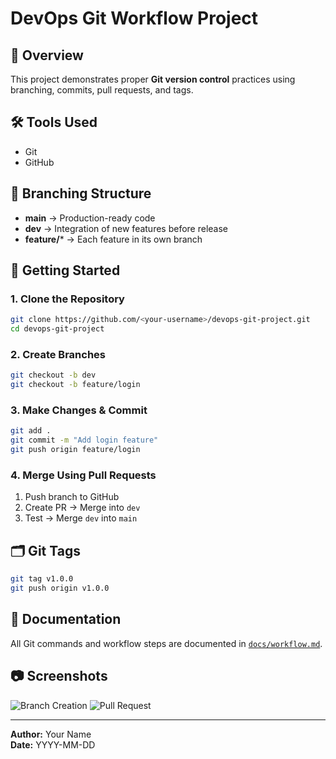 # DevOps Git Workflow Project

## 📌 Overview
This project demonstrates proper **Git version control** practices using branching, commits, pull requests, and tags.

## 🛠 Tools Used
- Git
- GitHub

## 📂 Branching Structure
- **main** → Production-ready code
- **dev** → Integration of new features before release
- **feature/*** → Each feature in its own branch

## 🚀 Getting Started
### 1. Clone the Repository
```bash
git clone https://github.com/<your-username>/devops-git-project.git
cd devops-git-project
```

### 2. Create Branches
```bash
git checkout -b dev
git checkout -b feature/login
```

### 3. Make Changes & Commit
```bash
git add .
git commit -m "Add login feature"
git push origin feature/login
```

### 4. Merge Using Pull Requests
1. Push branch to GitHub
2. Create PR → Merge into `dev`
3. Test → Merge `dev` into `main`

## 🗂 Git Tags
```bash
git tag v1.0.0
git push origin v1.0.0
```

## 📄 Documentation
All Git commands and workflow steps are documented in [`docs/workflow.md`](docs/workflow.md).

## 📷 Screenshots
![Branch Creation](docs/screenshots/create-branch.png)
![Pull Request](docs/screenshots/pull-request.png)

---
**Author:** Your Name  
**Date:** YYYY-MM-DD
